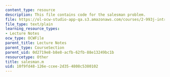```yaml
---
content_type: resource
description: This file contains code for the salesman problem.
file: https://ol-ocw-studio-app-qa.s3.amazonaws.com/courses/2-993j-introduction-to-numerical-analysis-for-engineering-13-002j-spring-2005/10f9fd48126eccee2d354808c5380102_salesman.m
file_type: text/plain
learning_resource_types:
- Lecture Notes
ocw_type: OCWFile
parent_title: Lecture Notes
parent_type: CourseSection
parent_uid: 0d2719e8-b8e8-acfb-62fb-88e13249bc1b
resourcetype: Other
title: salesman.m
uid: 10f9fd48-126e-ccee-2d35-4808c5380102
---
```

